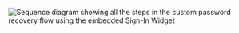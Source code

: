 <div class="common-image-format">

![Sequence diagram showing all the steps in the custom password recovery flow using the embedded Sign-In Widget](/img/advanced-use-cases/dotnet-custom-pwd-recovery-custom-siw-summary.png "Custom Password Recovery With Sign-In Widget Flow Diagram")

</div>
